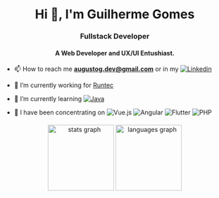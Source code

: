 <h1 align="center">Hi 👋, I'm Guilherme Gomes</h1>
<h3 align="center">Fullstack Developer </h3>

<h4 align="center">A Web Developer and UX/UI Entushiast.</h4>

- 📫 How to reach me **augustog.dev@gmail.com** or in my [<img src="https://img.shields.io/badge/LinkedIn-0077B5?style=for-the-badge&logo=linkedin&logoColor=white" alt="Linkedin" style="max-width: 100%;" />](https://www.linkedin.com/in/guilherme-augustog/)

- 🔭 I’m currently working for [Runtec](https://www.runtec.com.br)

- 📖 I’m currently learning [<img src="https://img.shields.io/badge/Java-ED8B00?style=for-the-badge&logo=openjdk&logoColor=white" alt="Java" style="max-width: 100%;" />](https://en.wikipedia.org/wiki/Java_(programming_language))


- 🌱 I have been concentrating on <img src="https://img.shields.io/badge/Vue.js-35495E?style=for-the-badge&logo=vue.js&logoColor=4FC08D" alt="Vue.js" style="max-width: 100%;" />&nbsp;<img src="https://img.shields.io/badge/Angular-DD0031?style=for-the-badge&logo=angular&logoColor=white" alt="Angular" style="max-width: 100%;" />&nbsp;<img src="https://img.shields.io/badge/Flutter-02569B?style=for-the-badge&logo=flutter&logoColor=white" alt="Flutter" style="max-width: 100%;" />&nbsp;<img src="https://img.shields.io/badge/PHP-777BB4?style=for-the-badge&logo=php&logoColor=white" alt="PHP" style="max-width: 100%;" />


####

<div align="center">
  <img src="https://github-readme-stats.vercel.app/api?username=emeritvs&hide_title=false&hide_rank=false&show_icons=true&include_all_commits=true&count_private=true&disable_animations=false&theme=tokyonight&locale=en&hide_border=false" height="150" alt="stats graph"  />
  <img src="https://github-readme-stats.vercel.app/api/top-langs?username=emeritvs&locale=en&hide_title=false&layout=compact&card_width=320&langs_count=5&theme=tokyonight&hide_border=false" height="150" alt="languages graph"  />
</div>


